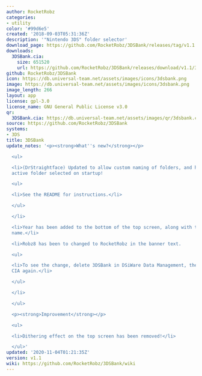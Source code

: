```yaml
---
author: RocketRobz
categories:
- utility
color: '#99d6e5'
created: '2018-09-03T05:31:36Z'
description: '"Nintendo 3DS" folder selector'
download_page: https://github.com/RocketRobz/3DSBank/releases/tag/v1.1
downloads:
  3DSBank.cia:
    size: 651520
    url: https://github.com/RocketRobz/3DSBank/releases/download/v1.1/3DSBank.cia
github: RocketRobz/3DSBank
icon: https://db.universal-team.net/assets/images/icons/3dsbank.png
image: https://db.universal-team.net/assets/images/icons/3dsbank.png
image_length: 266
layout: app
license: gpl-3.0
license_name: GNU General Public License v3.0
qr:
  3DSBank.cia: https://db.universal-team.net/assets/images/qr/3dsbank.cia.png
source: https://github.com/RocketRobz/3DSBank
systems:
- 3DS
title: 3DSBank
update_notes: '<p><strong>What''s new?</strong></p>

  <ul>

  <li>(DrStraightface) Updated to allow custom naming of folders, and having currently
  active folder selected on startup!

  <ul>

  <li>See the README for instructions.</li>

  </ul>

  </li>

  <li>Year has been added to the bottom of the top screen, along with the developer''s
  name.</li>

  <li>Robz8 has been to changed to RocketRobz in the banner text.

  <ul>

  <li>To see the change, delete 3DSBank in DSiWare Data Management, then install the
  CIA again.</li>

  </ul>

  </li>

  </ul>

  <p><strong>Improvement</strong></p>

  <ul>

  <li>Dithering effect on the top screen has been removed!</li>

  </ul>'
updated: '2020-11-04T01:21:35Z'
version: v1.1
wiki: https://github.com/RocketRobz/3DSBank/wiki
---
```

